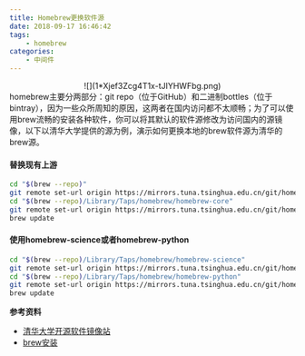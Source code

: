 ```yaml
---
title: Homebrew更换软件源
date: 2018-09-17 16:46:42
tags:
    - homebrew
categories:
	- 中间件
---
```

<center>![](1*Xjef3Zcg4T1x-tJIYHWFbg.png)</center>
homebrew主要分两部分：git repo（位于GitHub）和二进制bottles（位于bintray），因为一些众所周知的原因，这两者在国内访问都不太顺畅；为了可以使用brew流畅的安装各种软件，你可以将其默认的软件源修改为访问国内的源镜像，以下以清华大学提供的源为例，演示如何更换本地的brew软件源为清华的brew源。

#### 替换现有上游
```bash
cd "$(brew --repo)"
git remote set-url origin https://mirrors.tuna.tsinghua.edu.cn/git/homebrew/brew.git
cd "$(brew --repo)/Library/Taps/homebrew/homebrew-core"
git remote set-url origin https://mirrors.tuna.tsinghua.edu.cn/git/homebrew/homebrew-core.git
brew update
```
#### 使用homebrew-science或者homebrew-python
```bash
cd "$(brew --repo)/Library/Taps/homebrew/homebrew-science"
git remote set-url origin https://mirrors.tuna.tsinghua.edu.cn/git/homebrew/homebrew-science.git
cd "$(brew --repo)/Library/Taps/homebrew/homebrew-python"
git remote set-url origin https://mirrors.tuna.tsinghua.edu.cn/git/homebrew/homebrew-python.git
brew update
```

**参考资料**
*  [清华大学开源软件镜像站](https://mirror.tuna.tsinghua.edu.cn/help/homebrew/)
*  [brew安装](https://brew.sh/index_zh-cn)



